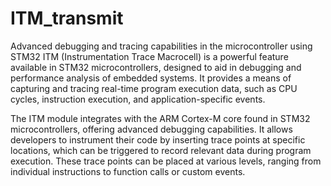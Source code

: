 # ITM_transmit
 Advanced debugging and tracing capabilities in the microcontroller using STM32
 ITM (Instrumentation Trace Macrocell) is a powerful feature available in STM32 microcontrollers, 
 designed to aid in debugging and performance analysis of embedded systems. It provides a means of capturing and tracing real-time program execution data, such as CPU cycles, instruction execution, and application-specific events.

The ITM module integrates with the ARM Cortex-M core found in STM32 microcontrollers, offering advanced debugging capabilities. It allows developers to instrument their code by inserting trace points at specific locations, which can be triggered to record relevant data during program execution. These trace points can be placed at various levels, ranging from individual instructions to function calls or custom events.
